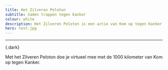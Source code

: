 ```yaml
---
title: Het Zilveren Peloton
subtitle: Samen trappen tegen kanker
colour: white
description: Het Zilveren Peloton is een actie van Kom op tegen Kanker
hero: test.jpg
---
```

<!-- 
-------
{.light}

Hier begint een lichtgrijs stuk
 -->

-------
{.dark}

Met het Zilveren Peloton doe je virtueel mee met de 1000 kilometer van Kom op tegen Kanker.